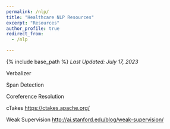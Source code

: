 ```yaml
---
permalink: /nlp/
title: "Healthcare NLP Resources"
excerpt: "Resources"
author_profile: true
redirect_from: 
  - /nlp

---
```


{% include base_path %}
*Last Updated: July 17, 2023* 



Verbalizer

Span Detection

Coreference Resolution

cTakes
https://ctakes.apache.org/

Weak Supervision
http://ai.stanford.edu/blog/weak-supervision/
